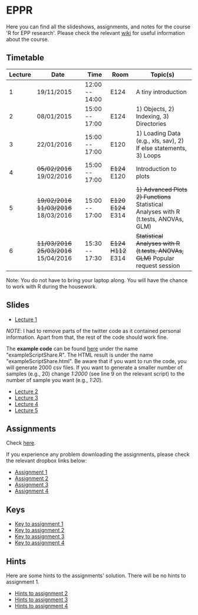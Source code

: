 # EPPR

Here you can find all the slideshows, assignments, and notes for the course 'R for EPP research'.
Please check the relevant [wiki](https://github.com/AngelosPsy/EPPR/wiki) for useful information
about the course.

## Timetable

| Lecture | Date           | Time              | Room | Topic(s)                                         |
|---------|----------------|-------------------|------|--------------------------------------------------|
| 1       |  19/11/2015    |  12:00 -- 14:00   | E124 |A tiny introduction                               |
| 2       |  08/01/2015    |  15:00 -- 17:00   | E124 |1) Objects, 2) Indexing, 3) Directories           | 
| 3       |  22/01/2016    |  15:00 -- 17:00   | E120 |1) Loading Data (e.g., xls, sav), 2) If else statements, 3) Loops        |
| 4       |  ~~05/02/2016~~   19/02/2016 |  15:00 -- 17:00   | ~~E124~~ E120 |Introduction to plots                             |  
| 5       |  ~~19/02/2016    11/03/2016~~ 18/03/2016 |  15:00 -- 17:00   | ~~E120 E124~~  E314 | ~~1) Advanced Plots 2) Functions~~ Statistical Analyses with R (t.tests, ANOVAs, GLM)                     |	
| 6       |  ~~11/03/2016  25/03/2016~~ 15/04/2016  |  15:30 -- 17:30   | ~~E124 H112~~ E314| ~~Statistical Analyses with R (t.tests, ANOVAs, GLM)~~ Popular request session|

Note: You do not have to bring your laptop along. You will
have the chance to work with R during the housework.

## Slides
* [Lecture 1](http://htmlpreview.github.io/?https://github.com/AngelosPsy/EPPR/blob/master/Lecture1/index.html)

*NOTE*: I had to remove parts of the twitter code as it contained personal information. Apart from that,
the rest of the code should work fine.

The **example code** can be found [here](https://github.com/AngelosPsy/EPPR/tree/master/Lecture1) under the name "exampleScriptShare.R". The HTML result is under the name "exampleScriptShare.html". Be aware that if you want to run the code, you will generate 2000 csv files. If you want to generate a smaller number of samples (e.g., 20) change *1:2000* (see line 9 on the relevant script) to the number of sample you want (e.g., *1:20*).

* [Lecture 2](http://htmlpreview.github.io/?https://github.com/AngelosPsy/EPPR/blob/master/Lecture2/index.html)
* [Lecture 3](http://htmlpreview.github.io/?https://github.com/AngelosPsy/EPPR/blob/master/Lecture3/index.html)
* [Lecture 4](http://htmlpreview.github.io/?https://github.com/AngelosPsy/EPPR/blob/master/Lecture4/index.html)  
* [Lecture 5](http://htmlpreview.github.io/?https://github.com/AngelosPsy/EPPR/blob/master/Lecture5/index.html)  
  
## Assignments
Check [here](https://github.com/AngelosPsy/EPPR/tree/master/Assignments).

If you experience any problem downloading the assignments, please check the relevant
dropbox links below:

* [Assignment 1](https://www.dropbox.com/sh/1blgxvlvml1voot/AAB-N2Dyd2Un3tDMIeEOkSDma?dl=0)
* [Assignment 2](https://www.dropbox.com/sh/puemzorw8m08ifv/AAD-OgzLdOpbt8vZiz2XB_2ua?dl=0)
* [Assignment 3](https://www.dropbox.com/sh/fiuuqu98g730eu5/AAAvNxsx8eXqw-XkEFKNQ1xra?dl=0)
* [Assignment 4](https://www.dropbox.com/s/dnnpw2yuws761re/assignmentW5.html?dl=0)

## Keys

* [Key to assignment 1](https://www.dropbox.com/sh/qni57xc0ecetmse/AAAGBQEUp6mzz0-goEfXE4kFa?dl=0)
* [Key to assignment 2](https://www.dropbox.com/sh/x0y69gg9sspky1f/AABAliE7D-0TYRU_tCwfZ3ana?dl=0)
* [Key to assignment 3](https://www.dropbox.com/s/qa4o05b94tc3nqz/assignmentW4Solution.html?dl=0)
* [Key to assignment 4](https://www.dropbox.com/s/hn6hxm0xiq12spp/assignmentW5Solution.html?dl=0)
 
## Hints

Here are some hints to the assignments' solution. There will be no hints to assignment 1.

* [Hints to assignment 2](https://www.dropbox.com/sh/p2cec39vdqfwtnn/AAAtKbLwoCJcqTc7lxSW1gR4a?dl=0)
* [Hints to assignment 3](https://www.dropbox.com/sh/s0ck338wbe06jh9/AADIt20CNoYyhwScCFwNUA2na?dl=0)
* [Hints to assignment 4](https://www.dropbox.com/s/j6296dwkmadeg00/assignmentW5_hints.html?dl=0)
